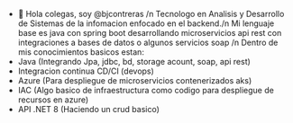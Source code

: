 - 👋 Hola colegas, soy @bjcontreras /n
Tecnologo en Analisis y Desarrollo de Sistemas de la infomacion enfocado en el backend./n
Mi lenguaje base es java con spring boot desarrollando microservicios api rest con integraciones a bases de datos o algunos servicios soap /n
Dentro de mis conocimientos basicos estan:
- Java (Integrando Jpa, jdbc, bd, storage acount, soap, api rest)
- Integracion continua CD/CI (devops)
- Azure (Para despliegue de microservicios contenerizados aks)
- IAC (Algo basico de infraestructura como codigo para despliegue de recursos en azure)
- API .NET 8 (Haciendo un crud basico)


<!---
bjcontreras/bjcontreras is a ✨ special ✨ repository because its `README.md` (this file) appears on your GitHub profile.
You can click the Preview link to take a look at your changes.
--->
